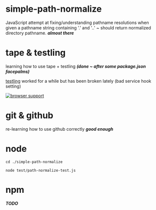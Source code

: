 ﻿simple-path-normalize
=====================

JavaScript attempt at fixing/understanding pathname resolutions when given a 
pathname string containing '.' and '..' ~ should return normalized directory 
pathname. ___almost there___

tape & testling
===============

learning how to use tape + testling ___(done ~ after some package.json facepalms)___

[testling](https://ci.testling.com/dfkaye/simple-path-normalize) worked for a 
while but has been broken lately (bad service hook setting)

[![browser support](http://ci.testling.com/dfkaye/simple-path-normalize.png)](http://ci.testling.com/dfkaye/simple-path-normalize)
 

git & github
============

re-learning how to use github correctly ___good enough___

node
====

    cd ./simple-path-normalize
  
    node test/path-normalize-test.js
  
npm
============

___TODO___